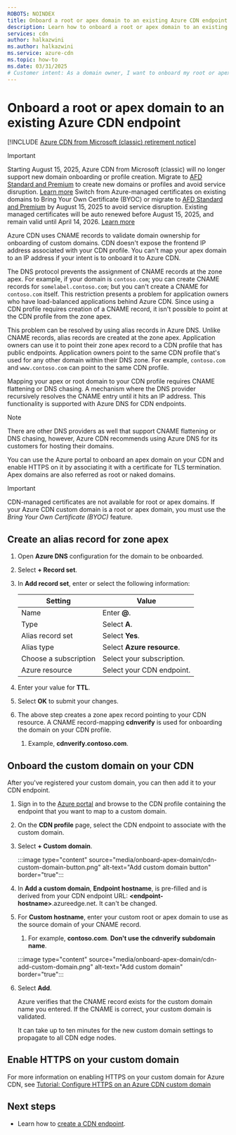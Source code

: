 ```yaml
---
ROBOTS: NOINDEX
title: Onboard a root or apex domain to an existing Azure CDN endpoint - Azure portal
description: Learn how to onboard a root or apex domain to an existing Azure CDN endpoint using the Azure portal.
services: cdn
author: halkazwini
ms.author: halkazwini
ms.service: azure-cdn
ms.topic: how-to
ms.date: 03/31/2025
# Customer intent: As a domain owner, I want to onboard my root or apex domain to an existing CDN endpoint, so that I can ensure proper DNS configuration and HTTPS support for my web applications.
---
```


# Onboard a root or apex domain to an existing Azure CDN endpoint

[!INCLUDE [Azure CDN from Microsoft (classic) retirement notice](../../includes/cdn-classic-retirement.md)]

> [!IMPORTANT]
> Starting August 15, 2025, Azure CDN from Microsoft (classic) will no longer support new domain onboarding or profile creation. Migrate to [AFD Standard and Premium](https://ms.portal.azure.com/#"https://ms.portal.azure.com/#") to create new domains or profiles and avoid service disruption. [Learn more](https://ms.portal.azure.com/verifyLink?href=https%3A%2F%2Faka.ms%2Fcdn%2Fmigration&id=Microsoft_Azure_Cdn"https://ms.portal.azure.com/verifylink?href=https%3a%2f%2faka.ms%2fcdn%2fmigration&id=microsoft_azure_cdn")
> Switch from Azure-managed certificates on existing domains to Bring Your Own Certificate (BYOC) or migrate to [AFD Standard and Premium](https://ms.portal.azure.com/#"https://ms.portal.azure.com/#") by August 15, 2025 to avoid service disruption. Existing managed certificates will be auto renewed before August 15, 2025, and remain valid until April 14, 2026. [Learn more](/azure/cdn/cdn-custom-ssl?toc=%2Fazure%2Ffrontdoor%2Ftoc.json&tabs=option-1-default-enable-https-with-a-cdn-managed-certificate"https://learn.microsoft.com/en-us/azure/cdn/cdn-custom-ssl?toc=%2fazure%2ffrontdoor%2ftoc.json&tabs=option-1-default-enable-https-with-a-cdn-managed-certificate")

Azure CDN uses CNAME records to validate domain ownership for onboarding of custom domains. CDN doesn't expose the frontend IP address associated with your CDN profile. You can't map your apex domain to an IP address if your intent is to onboard it to Azure CDN.

The DNS protocol prevents the assignment of CNAME records at the zone apex. For example, if your domain is `contoso.com`; you can create CNAME records for `somelabel.contoso.com`; but you can't create a CNAME for `contoso.com` itself. This restriction presents a problem for application owners who have load-balanced applications behind Azure CDN. Since using a CDN profile requires creation of a CNAME record, it isn't possible to point at the CDN profile from the zone apex.

This problem can be resolved by using alias records in Azure DNS. Unlike CNAME records, alias records are created at the zone apex. Application owners can use it to point their zone apex record to a CDN profile that has public endpoints. Application owners point to the same CDN profile that's used for any other domain within their DNS zone. For example, `contoso.com` and `www.contoso.com` can point to the same CDN profile.

Mapping your apex or root domain to your CDN profile requires CNAME flattening or DNS chasing. A mechanism where the DNS provider recursively resolves the CNAME entry until it hits an IP address. This functionality is supported with Azure DNS for CDN endpoints.

> [!NOTE]
> There are other DNS providers as well that support CNAME flattening or DNS chasing, however, Azure CDN recommends using Azure DNS for its customers for hosting their domains.

You can use the Azure portal to onboard an apex domain on your CDN and enable HTTPS on it by associating it with a certificate for TLS termination. Apex domains are also referred as root or naked domains.

> [!IMPORTANT]
> CDN-managed certificates are not available for root or apex domains. If your Azure CDN custom domain is a root or apex domain, you must use the *Bring Your Own Certificate (BYOC)* feature.
>

## Create an alias record for zone apex

1. Open **Azure DNS** configuration for the domain to be onboarded.

2. Select **+ Record set**.

3. In **Add record set**, enter or select the following information:

    | Setting | Value |
    | ------- | ------|
    | Name | Enter **@**. |
    | Type | Select **A**. |
    | Alias record set | Select **Yes**. |
    | Alias type | Select **Azure resource**. |
    | Choose a subscription | Select your subscription. |
    | Azure resource | Select your CDN endpoint. |

4. Enter your value for **TTL**.

5. Select **OK** to submit your changes.

6. The above step creates a zone apex record pointing to your CDN resource. A CNAME record-mapping **cdnverify** is used for onboarding the domain on your CDN profile.
    1. Example, **cdnverify.contoso.com**.

## Onboard the custom domain on your CDN

After you've registered your custom domain, you can then add it to your CDN endpoint.

1. Sign in to the [Azure portal](https://portal.azure.com/) and browse to the CDN profile containing the endpoint that you want to map to a custom domain.

2. On the **CDN profile** page, select the CDN endpoint to associate with the custom domain.

3. Select **+ Custom domain**.

   :::image type="content" source="media/onboard-apex-domain/cdn-custom-domain-button.png" alt-text="Add custom domain button" border="true":::

4. In **Add a custom domain**, **Endpoint hostname**, is pre-filled and is derived from your CDN endpoint URL: **\<endpoint-hostname>**.azureedge.net. It can't be changed.

5. For **Custom hostname**, enter your custom root or apex domain to use as the source domain of your CNAME record.
    1. For example, **contoso.com**. **Don't use the cdnverify subdomain name**.

    :::image type="content" source="media/onboard-apex-domain/cdn-add-custom-domain.png" alt-text="Add custom domain" border="true":::

6. Select **Add**.

   Azure verifies that the CNAME record exists for the custom domain name you entered. If the CNAME is correct, your custom domain is validated.

   It can take up to ten minutes for the new custom domain settings to propagate to all CDN edge nodes.

## Enable HTTPS on your custom domain

For more information on enabling HTTPS on your custom domain for Azure CDN, see [Tutorial: Configure HTTPS on an Azure CDN custom domain](cdn-custom-ssl.md)

## Next steps

- Learn how to [create a CDN endpoint](cdn-create-new-endpoint.md).
